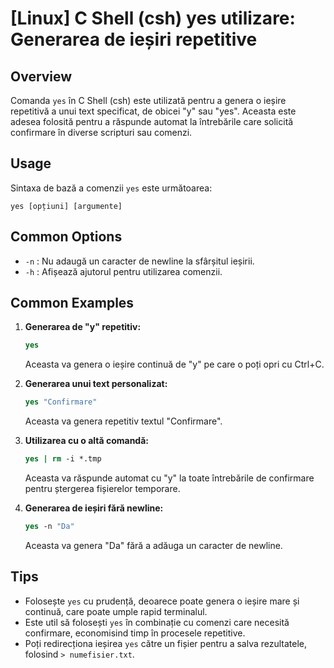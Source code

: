 # [Linux] C Shell (csh) yes utilizare: Generarea de ieșiri repetitive

## Overview
Comanda `yes` în C Shell (csh) este utilizată pentru a genera o ieșire repetitivă a unui text specificat, de obicei "y" sau "yes". Aceasta este adesea folosită pentru a răspunde automat la întrebările care solicită confirmare în diverse scripturi sau comenzi.

## Usage
Sintaxa de bază a comenzii `yes` este următoarea:

```
yes [opțiuni] [argumente]
```

## Common Options
- `-n` : Nu adaugă un caracter de newline la sfârșitul ieșirii.
- `-h` : Afișează ajutorul pentru utilizarea comenzii.

## Common Examples
1. **Generarea de "y" repetitiv:**
   ```csh
   yes
   ```
   Aceasta va genera o ieșire continuă de "y" pe care o poți opri cu Ctrl+C.

2. **Generarea unui text personalizat:**
   ```csh
   yes "Confirmare"
   ```
   Aceasta va genera repetitiv textul "Confirmare".

3. **Utilizarea cu o altă comandă:**
   ```csh
   yes | rm -i *.tmp
   ```
   Aceasta va răspunde automat cu "y" la toate întrebările de confirmare pentru ștergerea fișierelor temporare.

4. **Generarea de ieșiri fără newline:**
   ```csh
   yes -n "Da"
   ```
   Aceasta va genera "Da" fără a adăuga un caracter de newline.

## Tips
- Folosește `yes` cu prudență, deoarece poate genera o ieșire mare și continuă, care poate umple rapid terminalul.
- Este util să folosești `yes` în combinație cu comenzi care necesită confirmare, economisind timp în procesele repetitive.
- Poți redirecționa ieșirea `yes` către un fișier pentru a salva rezultatele, folosind `> numefisier.txt`.